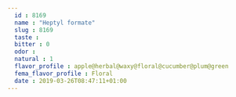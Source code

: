 ```yaml
---
  id : 8169
  name : "Heptyl formate"
  slug : 8169
  taste : 
  bitter : 0
  odor : 
  natural : 1
  flavor_profile : apple@herbal@waxy@floral@cucumber@plum@green
  fema_flavor_profile : Floral
  date : 2019-03-26T08:47:11+01:00
---
```



